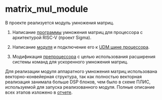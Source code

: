 # matrix_mul_module

В проекте реализуется модуль умножения матриц.

1. Написание [программы](https://github.com/AleksandrBulygin/matrix_mul_module/blob/main/activecore-master/designs/rtl/sigma/sw/apps/matrix_mul/mat_mul_main.c) умножения матриц для процессора с архитектурой RISC-V (проект Sigma).

2. Написание [модуля](https://github.com/AleksandrBulygin/matrix_mul_module/blob/main/activecore-master/designs/rtl/sigma/hw/matrix_mul.sv) и подключение его к  [UDM шине процессора](https://github.com/AleksandrBulygin/matrix_mul_module/blob/main/activecore-master/designs/rtl/sigma/hw/sigma.sv).

3. Модификация [препроцессора](https://github.com/AleksandrBulygin/matrix_mul_module/blob/main/activecore-master/designs/rtl/sigma_tile/hw/coproc_custom0_wrapper.sv) с целью использования расширения системы команд для ускоренного умножения матриц.

Для реализации модуля аппаратного умножения матриц использована векторно-конвейерная структура, так как полностью векторная реализация занимала больше DSP блоков, чем было в схеме ПЛИС, используемой для запуска реализованного модуля. Полные описание всех этапов изложено в [отчете](https://github.com/AleksandrBulygin/matrix_mul_module/blob/main/matrix_mul.pdf).
